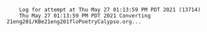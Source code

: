         Log for attempt at Thu May 27 01:13:59 PM PDT 2021 (13714)
        Thu May 27 01:13:59 PM PDT 2021 Converting 21eng201/KBe21eng201floPoetryCalypso.org...
